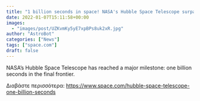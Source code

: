 ```yaml
---
title: "1 billion seconds in space! NASA's Hubble Space Telescope surpasses major milestone"
date: 2022-01-07T15:11:58+00:00
images:
  - "images/post/UZKvmKy5yE7xpBPs8uk2xR.jpg"
author: "AstroBot"
categories: ["News"]
tags: ["space.com"]
draft: false
---
```


NASA’s Hubble Space Telescope has reached a major milestone: one billion seconds in the final frontier. 

Διαβάστε περισσότερα: https://www.space.com/hubble-space-telescope-one-billion-seconds
